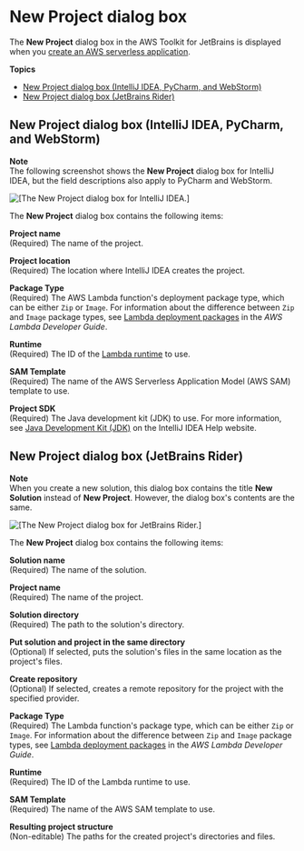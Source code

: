 # New Project dialog box<a name="new-project-dialog"></a>

The **New Project** dialog box in the AWS Toolkit for JetBrains is displayed when you [create an AWS serverless application](key-tasks.md#key-tasks-sam-create)\.

**Topics**
+ [New Project dialog box \(IntelliJ IDEA, PyCharm, and WebStorm\)](#new-project-dialog-intellij)
+ [New Project dialog box \(JetBrains Rider\)](#new-project-dialog-rider)

## New Project dialog box \(IntelliJ IDEA, PyCharm, and WebStorm\)<a name="new-project-dialog-intellij"></a>



**Note**  
The following screenshot shows the **New Project** dialog box for IntelliJ IDEA, but the field descriptions also apply to PyCharm and WebStorm\.

![\[The New Project dialog box for IntelliJ IDEA.\]](http://docs.aws.amazon.com/toolkit-for-jetbrains/latest/userguide/)

The **New Project** dialog box contains the following items:

**Project name**  
\(Required\) The name of the project\.

**Project location**  
\(Required\) The location where IntelliJ IDEA creates the project\.

**Package Type**  
\(Required\) The AWS Lambda function's deployment package type, which can be either `Zip` or `Image`\. For information about the difference between `Zip` and `Image` package types, see [Lambda deployment packages](https://docs.aws.amazon.com/lambda/latest/dg/gettingstarted-package.html) in the *AWS Lambda Developer Guide*\.

**Runtime**  
\(Required\) The ID of the [Lambda runtime](https://docs.aws.amazon.com/lambda/latest/dg/lambda-runtimes.html) to use\.

**SAM Template**  
\(Required\) The name of the AWS Serverless Application Model \(AWS SAM\) template to use\.

**Project SDK**  
\(Required\) The Java development kit \(JDK\) to use\. For more information, see [Java Development Kit \(JDK\)](https://www.jetbrains.com/help/idea/sdk.html#jdk) on the IntelliJ IDEA Help website\.

## New Project dialog box \(JetBrains Rider\)<a name="new-project-dialog-rider"></a>

**Note**  
When you create a new solution, this dialog box contains the title **New Solution** instead of **New Project**\. However, the dialog box's contents are the same\.

![\[The New Project dialog box for JetBrains Rider.\]](http://docs.aws.amazon.com/toolkit-for-jetbrains/latest/userguide/)

The **New Project** dialog box contains the following items:

**Solution name**  
\(Required\) The name of the solution\.

**Project name**  
\(Required\) The name of the project\.

**Solution directory**  
\(Required\) The path to the solution's directory\.

**Put solution and project in the same directory**  
\(Optional\) If selected, puts the solution's files in the same location as the project's files\.

**Create repository**  
\(Optional\) If selected, creates a remote repository for the project with the specified provider\.

**Package Type**  
\(Required\) The Lambda function's package type, which can be either `Zip` or `Image`\. For information about the difference between `Zip` and `Image` package types, see [Lambda deployment packages](https://docs.aws.amazon.com/lambda/latest/dg/gettingstarted-package.html) in the *AWS Lambda Developer Guide*\.

**Runtime**  
\(Required\) The ID of the Lambda runtime to use\.

**SAM Template**  
\(Required\) The name of the AWS SAM template to use\.

**Resulting project structure**  
\(Non\-editable\) The paths for the created project's directories and files\.